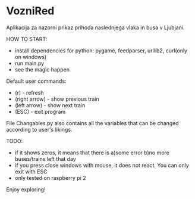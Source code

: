 # VozniRed
Aplikacija za nazorni prikaz prihoda naslednjega vlaka in busa v Ljubjani.

HOW TO START:
 - install dependencies for python: pygame, feedparser, urllib2, curl(only on windows)
 - run main.py
 - see the magic happen

Default user commands:
 - (r) - refresh
 - (right arrow) - show previous train
 - (left arrow) - show next train
 - (ESC) - exit program


File Changables.py also contains all the variables that can be changed according to user's likings. 


TODO:
 - if it shows zeros, it means that there is a)some error b)no more buses/trains left that day 
 - if you press close windows with mouse, it does not react. You can only exit with ESC
 - only tested on raspberry pi 2
 

Enjoy exploring!

